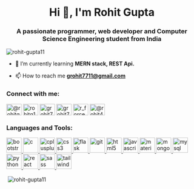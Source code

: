 <h1 align="center">Hi 👋, I'm Rohit Gupta</h1>
<h3 align="center">A passionate programmer, web developer and Computer Science Engineering student from India</h3>

<p align="left"> <img src="https://komarev.com/ghpvc/?username=rohit-gupta11&label=Profile%20views&color=0e75b6&style=flat" alt="rohit-gupta11" /> </p>

- 🌱 I’m currently learning **MERN stack, REST Api.**

- 📫 How to reach me **grohit7711@gmail.com**

<h3 align="left">Connect with me:</h3>
<p align="left">
<a href="https://dev.to/@rohitgupta11" target="blank"><img align="center" src="https://cdn.jsdelivr.net/npm/simple-icons@3.0.1/icons/dev-dot-to.svg" alt="@rohitgupta11" height="30" width="40" /></a>
<a href="https://linkedin.com/in/rohitg11" target="blank"><img align="center" src="https://cdn.jsdelivr.net/npm/simple-icons@3.0.1/icons/linkedin.svg" alt="rohitg11" height="30" width="40" /></a>
<a href="https://www.codechef.com/users/grohit7711" target="blank"><img align="center" src="https://cdn.jsdelivr.net/npm/simple-icons@3.1.0/icons/codechef.svg" alt="grohit7711" height="30" width="40" /></a>
<a href="https://www.hackerrank.com/grohit7711" target="blank"><img align="center" src="https://cdn.jsdelivr.net/npm/simple-icons@3.0.1/icons/hackerrank.svg" alt="grohit7711" height="30" width="40" /></a>
<a href="https://www.leetcode.com/r_force" target="blank"><img align="center" src="https://cdn.jsdelivr.net/npm/simple-icons@3.0.1/icons/leetcode.svg" alt="r_force" height="30" width="40" /></a>
<a href="https://www.hackerearth.com/@rohit4487" target="blank"><img align="center" src="https://cdn.jsdelivr.net/npm/simple-icons@3.0.1/icons/hackerearth.svg" alt="@rohit4487" height="30" width="40" /></a>
</p>

<h3 align="left">Languages and Tools:</h3>
<p align="left"> <a href="https://getbootstrap.com" target="_blank"> <img src="https://www.vectorlogo.zone/logos/getbootstrap/getbootstrap-icon.svg" alt="bootstrap" width="40" height="40"/> </a> <a href="https://www.cprogramming.com/" target="_blank"> <img src="https://devicons.github.io/devicon/devicon.git/icons/c/c-original.svg" alt="c" width="40" height="40"/> </a> <a href="https://www.w3schools.com/cpp/" target="_blank"> <img src="https://devicons.github.io/devicon/devicon.git/icons/cplusplus/cplusplus-original.svg" alt="cplusplus" width="40" height="40"/> </a> <a href="https://www.w3schools.com/css/" target="_blank"> <img src="https://devicons.github.io/devicon/devicon.git/icons/css3/css3-original-wordmark.svg" alt="css3" width="40" height="40"/> </a><a href="https://flask.palletsprojects.com/" target="_blank"> <img src="https://www.vectorlogo.zone/logos/pocoo_flask/pocoo_flask-icon.svg" alt="flask" width="40" height="40"/> </a> <a href="https://git-scm.com/" target="_blank"> <img src="https://www.vectorlogo.zone/logos/git-scm/git-scm-icon.svg" alt="git" width="40" height="40"/> </a> <a href="https://www.w3.org/html/" target="_blank"> <img src="https://devicons.github.io/devicon/devicon.git/icons/html5/html5-original-wordmark.svg" alt="html5" width="40" height="40"/> </a> <a href="https://developer.mozilla.org/en-US/docs/Web/JavaScript" target="_blank"> <img src="https://devicons.github.io/devicon/devicon.git/icons/javascript/javascript-original.svg" alt="javascript" width="40" height="40"/> </a> <a href="https://materializecss.com/" target="_blank"> <img src="https://raw.githubusercontent.com/prplx/svg-logos/5585531d45d294869c4eaab4d7cf2e9c167710a9/svg/materialize.svg" alt="materialize" width="40" height="40"/> </a> <a href="https://www.mongodb.com/" target="_blank"> <img src="https://devicons.github.io/devicon/devicon.git/icons/mongodb/mongodb-original-wordmark.svg" alt="mongodb" width="40" height="40"/> </a> <a href="https://www.mysql.com/" target="_blank"> <img src="https://devicons.github.io/devicon/devicon.git/icons/mysql/mysql-original-wordmark.svg" alt="mysql" width="40" height="40"/> </a> <a href="https://www.python.org" target="_blank"> <img src="https://devicons.github.io/devicon/devicon.git/icons/python/python-original.svg" alt="python" width="40" height="40"/> </a> <a href="https://reactjs.org/" target="_blank"> <img src="https://devicons.github.io/devicon/devicon.git/icons/react/react-original-wordmark.svg" alt="react" width="40" height="40"/> </a> <a href="https://sass-lang.com" target="_blank"> <img src="https://devicons.github.io/devicon/devicon.git/icons/sass/sass-original.svg" alt="sass" width="40" height="40"/> </a> <a href="https://tailwindcss.com/" target="_blank"> <img src="https://www.vectorlogo.zone/logos/tailwindcss/tailwindcss-icon.svg" alt="tailwind" width="40" height="40"/> </a> </p>

<p>&nbsp;<img align="center" src="https://github-readme-stats.vercel.app/api?username=rohit-gupta11&show_icons=true&locale=en" alt="rohit-gupta11" /></p>
